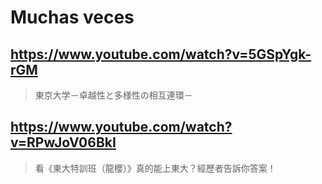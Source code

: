 # Muchas veces

## https://www.youtube.com/watch?v=5GSpYgk-rGM

> 東京大学－卓越性と多様性の相互連環－

## https://www.youtube.com/watch?v=RPwJoV06BkI

> 看《東大特訓班（龍櫻）》真的能上東大？經歷者告訴你答案！ 
